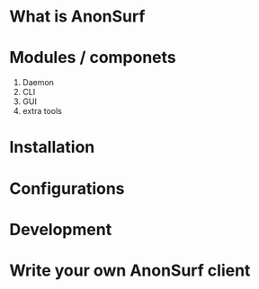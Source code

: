 # What is AnonSurf
# Modules / componets
1. Daemon
2. CLI
3. GUI
4. extra tools
# Installation
# Configurations
# Development
# Write your own AnonSurf client
